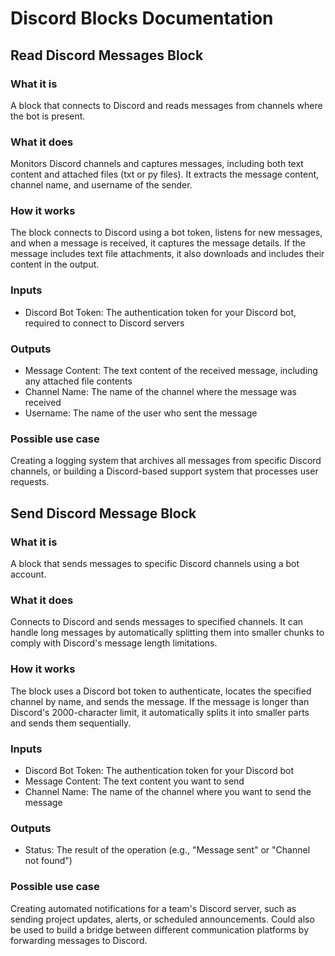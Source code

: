 
# Discord Blocks Documentation

## Read Discord Messages Block

### What it is
A block that connects to Discord and reads messages from channels where the bot is present.

### What it does
Monitors Discord channels and captures messages, including both text content and attached files (txt or py files). It extracts the message content, channel name, and username of the sender.

### How it works
The block connects to Discord using a bot token, listens for new messages, and when a message is received, it captures the message details. If the message includes text file attachments, it also downloads and includes their content in the output.

### Inputs
- Discord Bot Token: The authentication token for your Discord bot, required to connect to Discord servers

### Outputs
- Message Content: The text content of the received message, including any attached file contents
- Channel Name: The name of the channel where the message was received
- Username: The name of the user who sent the message

### Possible use case
Creating a logging system that archives all messages from specific Discord channels, or building a Discord-based support system that processes user requests.

## Send Discord Message Block

### What it is
A block that sends messages to specific Discord channels using a bot account.

### What it does
Connects to Discord and sends messages to specified channels. It can handle long messages by automatically splitting them into smaller chunks to comply with Discord's message length limitations.

### How it works
The block uses a Discord bot token to authenticate, locates the specified channel by name, and sends the message. If the message is longer than Discord's 2000-character limit, it automatically splits it into smaller parts and sends them sequentially.

### Inputs
- Discord Bot Token: The authentication token for your Discord bot
- Message Content: The text content you want to send
- Channel Name: The name of the channel where you want to send the message

### Outputs
- Status: The result of the operation (e.g., "Message sent" or "Channel not found")

### Possible use case
Creating automated notifications for a team's Discord server, such as sending project updates, alerts, or scheduled announcements. Could also be used to build a bridge between different communication platforms by forwarding messages to Discord.

